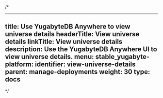/*

---
title: Use YugabyteDB Anywhere to view universe details
headerTitle: View universe details
linkTitle: View universe details
description: Use the YugabyteDB Anywhere UI to view universe details.
menu:
  stable_yugabyte-platform:
    identifier: view-universe-details
    parent: manage-deployments
    weight: 30
type: docs
---

*/
